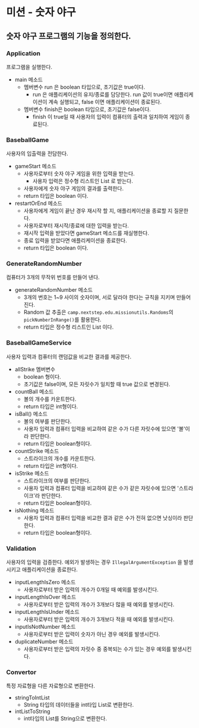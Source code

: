 # 미션 - 숫자 야구

## 숫자 야구 프로그램의 기능을 정의한다.

### Application 
프로그램을 실행한다.
- main 메소드
  - 멤버변수 run 은 boolean 타입으로, 초기값은 true이다.
    - run 은 애플리케이션의 유지/종료를 담당한다. run 값이 true이면 애플리케이션이 계속 실행되고, false 이면 애플리케이션이 종료된다.
  - 멤버변수 finish은 boolean 타입으로, 초기값은 false이다.
    - finish 이 true일 때 사용자의 입력이 컴퓨터의 출력과 일치하여 게임이 종료된다. 
### BaseballGame
사용자의 입출력을 전담한다.
- gameStart 메소드
  - 사용자로부터 숫자 야구 게임을 위한 입력을 받는다.
    - 사용자 입력은 정수형 리스트인 List<Integer> 로 받는다.
  - 사용자에게 숫자 야구 게임의 결과를 출력한다.
  - return 타입은 boolean 이다. 
- restartOrEnd 메소드
  - 사용자에게 게임이 끝난 경우 재시작 할 지, 애플리케이션을 종료할 지 질문한다.
  - 사용자로부터 재시작/종료에 대한 입력을 받는다.
  - 재시작 입력을 받았다면 gameStart 메소드를 재실행한다.
  - 종료 입력을 받았다면 애플리케이션을 종료한다.
  - return 타입은 boolean 이다. 

### GenerateRandomNumber
컴퓨터가 3개의 무작위 번호를 만들어 낸다.
- generateRandomNumber 메소드
  - 3개의 번호는 1~9 사이의 숫자이며, 서로 달라야 한다는 규칙을 지키며 만들어진다.
  - Random 값 추출은 `camp.nextstep.edu.missionutils.Randoms`의 `pickNumberInRange()`를 활용한다.
  - return 타입은 정수형 리스트인 List<Integer> 이다. 

### BaseballGameService
사용자 입력과 컴퓨터의 랜덤값을 비교한 결과를 제공한다.
- allStrike 멤버변수
  - boolean 형이다.  
  - 초기값은 false이며, 모든 자릿수가 일치할 때 true 값으로 변경된다.  
- countBall 메소드
   - 볼의 개수를 카운트한다.
   - return 타입은 int형이다. 
- isBall() 메소드
  - 볼의 여부를 판단한다.
  -  사용자 입력과 컴퓨터 입력을 비교하여 같은 수가 다른 자릿수에 있으면 '볼'이라 판단한다.
  - return 타입은 boolean형이다.
- countStrike 메소드
  - 스트라이크의 개수를 카운트한다.
  - return 타입은 int형이다.
- isStrike 메소드
  - 스트라이크의 여부를 판단한다.
  - 사용자 입력과 컴퓨터 입력을 비교하여 같은 수가 같은 자릿수에 있으면 '스트라이크'라 판단한다.
  - return 타입은 boolean형이다.
- isNothing 메소드
  - 사용자 입력과 컴퓨터 입력을 비교한 결과 같은 수가 전혀 없으면 낫싱이라 판단한다.
  - return 타입은 boolean형이다. 

### Validation 
사용자의 입력을 검증한다. 
예외가 발생하는 경우 `IllegalArgumentException` 을 발생시키고 애플리케이션을 종료한다.

- inputLengthIsZero 메소드
  - 사용자로부터 받은 입력의 개수가 0개일 때 예외를 발생시킨다.
- inputLengthIsOver 메소드
  - 사용자로부터 받은 입력의 개수가 3개보다 많을 때 예외를 발생시킨다.
- inputLengthIsUnder 메소드
  - 사용자로부터 받은 입력의 개수가 3개보다 적을 때 예외를 발생시킨다.
- inputIsNotNumber 메소드
  - 사용자로부터 받은 입력이 숫자가 아닌 경우 예외를 발생시킨다.
- duplicateNumber 메소드
  - 사용자로부터 받은 입력의 자릿수 중 중복되는 수가 있는 경우 예외를 발생시킨다.
    
### Convertor
특정 자료형을 다른 자료형으로 변환한다. 
- stringToIntList
  - String 타입의 데이터들을 int타입 List로 변환한다.
- intListToString
  - int타입의 List를 String으로 변환한다. 